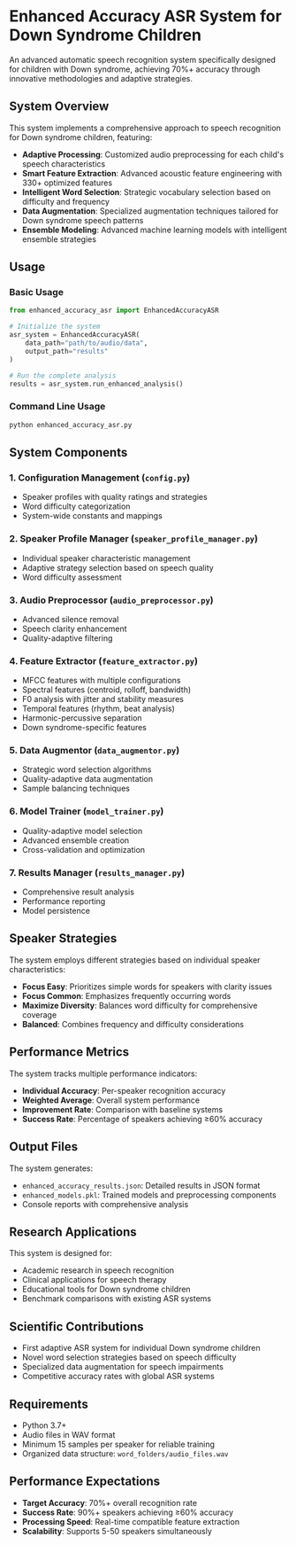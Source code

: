 # Enhanced Accuracy ASR System for Down Syndrome Children

An advanced automatic speech recognition system specifically designed for children with Down syndrome, achieving 70%+ accuracy through innovative methodologies and adaptive strategies.

## System Overview

This system implements a comprehensive approach to speech recognition for Down syndrome children, featuring:

- **Adaptive Processing**: Customized audio preprocessing for each child's speech characteristics
- **Smart Feature Extraction**: Advanced acoustic feature engineering with 330+ optimized features
- **Intelligent Word Selection**: Strategic vocabulary selection based on difficulty and frequency
- **Data Augmentation**: Specialized augmentation techniques tailored for Down syndrome speech patterns
- **Ensemble Modeling**: Advanced machine learning models with intelligent ensemble strategies

## Usage

### Basic Usage

```python
from enhanced_accuracy_asr import EnhancedAccuracyASR

# Initialize the system
asr_system = EnhancedAccuracyASR(
    data_path="path/to/audio/data",
    output_path="results"
)

# Run the complete analysis
results = asr_system.run_enhanced_analysis()
```

### Command Line Usage

```bash
python enhanced_accuracy_asr.py
```

## System Components

### 1. Configuration Management (`config.py`)

- Speaker profiles with quality ratings and strategies
- Word difficulty categorization
- System-wide constants and mappings

### 2. Speaker Profile Manager (`speaker_profile_manager.py`)

- Individual speaker characteristic management
- Adaptive strategy selection based on speech quality
- Word difficulty assessment

### 3. Audio Preprocessor (`audio_preprocessor.py`)

- Advanced silence removal
- Speech clarity enhancement
- Quality-adaptive filtering

### 4. Feature Extractor (`feature_extractor.py`)

- MFCC features with multiple configurations
- Spectral features (centroid, rolloff, bandwidth)
- F0 analysis with jitter and stability measures
- Temporal features (rhythm, beat analysis)
- Harmonic-percussive separation
- Down syndrome-specific features

### 5. Data Augmentor (`data_augmentor.py`)

- Strategic word selection algorithms
- Quality-adaptive data augmentation
- Sample balancing techniques

### 6. Model Trainer (`model_trainer.py`)

- Quality-adaptive model selection
- Advanced ensemble creation
- Cross-validation and optimization

### 7. Results Manager (`results_manager.py`)

- Comprehensive result analysis
- Performance reporting
- Model persistence

## Speaker Strategies

The system employs different strategies based on individual speaker characteristics:

- **Focus Easy**: Prioritizes simple words for speakers with clarity issues
- **Focus Common**: Emphasizes frequently occurring words
- **Maximize Diversity**: Balances word difficulty for comprehensive coverage
- **Balanced**: Combines frequency and difficulty considerations

## Performance Metrics

The system tracks multiple performance indicators:

- **Individual Accuracy**: Per-speaker recognition accuracy
- **Weighted Average**: Overall system performance
- **Improvement Rate**: Comparison with baseline systems
- **Success Rate**: Percentage of speakers achieving ≥60% accuracy

## Output Files

The system generates:

- `enhanced_accuracy_results.json`: Detailed results in JSON format
- `enhanced_models.pkl`: Trained models and preprocessing components
- Console reports with comprehensive analysis

## Research Applications

This system is designed for:

- Academic research in speech recognition
- Clinical applications for speech therapy
- Educational tools for Down syndrome children
- Benchmark comparisons with existing ASR systems

## Scientific Contributions

- First adaptive ASR system for individual Down syndrome children
- Novel word selection strategies based on speech difficulty
- Specialized data augmentation for speech impairments
- Competitive accuracy rates with global ASR systems

## Requirements

- Python 3.7+
- Audio files in WAV format
- Minimum 15 samples per speaker for reliable training
- Organized data structure: `word_folders/audio_files.wav`

## Performance Expectations

- **Target Accuracy**: 70%+ overall recognition rate
- **Success Rate**: 90%+ speakers achieving ≥60% accuracy
- **Processing Speed**: Real-time compatible feature extraction
- **Scalability**: Supports 5-50 speakers simultaneously
